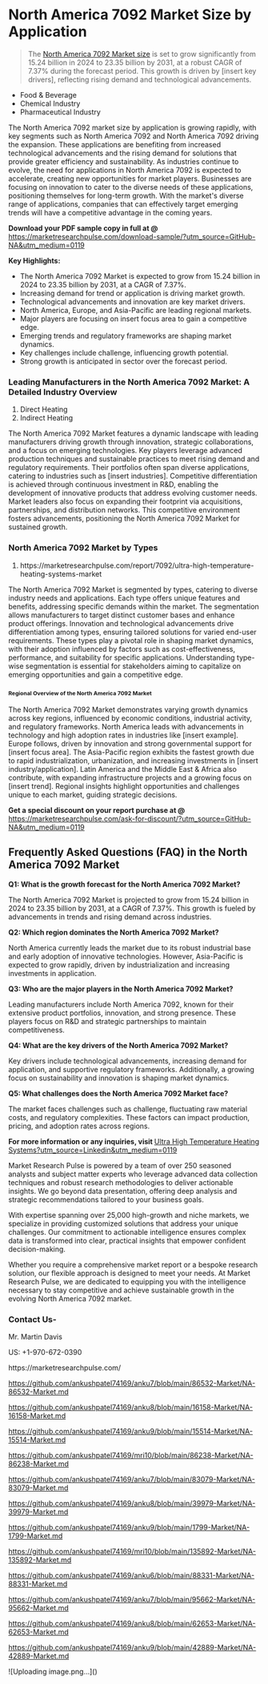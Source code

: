 <h1>North America 7092 Market&nbsp;Size by Application</h1><blockquote><p>The <a href="https://marketresearchpulse.com/download-sample/?utm_source=GitHub-NA&amp;utm_medium=0119">North America 7092 Market size</a> is set to grow significantly from 15.24 billion in 2024 to 23.35 billion by 2031, at a robust CAGR of 7.37% during the forecast period. This growth is driven by [insert key drivers], reflecting rising demand and technological advancements.</p></blockquote><ul><li>Food & Beverage<li> Chemical Industry<li> Pharmaceutical Industry</li></ul><p>The North America 7092 market size by application is growing rapidly, with key segments such as North America 7092 and North America 7092 driving the expansion. These applications are benefiting from increased technological advancements and the rising demand for solutions that provide greater efficiency and sustainability. As industries continue to evolve, the need for applications in North America 7092 is expected to accelerate, creating new opportunities for market players. Businesses are focusing on innovation to cater to the diverse needs of these applications, positioning themselves for long-term growth. With the market's diverse range of applications, companies that can effectively target emerging trends will have a competitive advantage in the coming years.</p><p><strong>Download your PDF sample copy in full at @ </strong><a href="https://marketresearchpulse.com/download-sample/?utm_source=GitHub-NA&amp;utm_medium=0119">https://marketresearchpulse.com/download-sample/?utm_source=GitHub-NA&amp;utm_medium=0119</a></p><p><strong>Key Highlights: </strong></p><ul><li>The North America 7092 Market is expected to grow from 15.24 billion in 2024 to 23.35 billion by 2031, at a CAGR of 7.37%.</li><li>Increasing demand for trend or application is driving market growth.</li><li>Technological advancements and innovation are key market drivers.</li><li>North America, Europe, and Asia-Pacific are leading regional markets.</li><li>Major players are focusing on insert focus area to gain a competitive edge.</li><li>Emerging trends and regulatory frameworks are shaping market dynamics.</li><li>Key challenges include challenge, influencing growth potential.</li><li>Strong growth is anticipated in sector over the forecast period.</li></ul><h3>Leading Manufacturers in the North America 7092 Market: A Detailed Industry Overview</h3><ol><li>Direct Heating<li> Indirect Heating</li></ol><div class="flex max-w-full flex-col flex-grow"><div class="min-h-8 text-message flex w-full flex-col items-end gap-2 whitespace-normal break-words [.text-message+&amp;]:mt-5" dir="auto" data-message-author-role="assistant" data-message-id="fd8432e4-4910-450d-b182-61b7bfb0a01f" data-message-model-slug="gpt-4o"><div class="flex w-full flex-col gap-1 empty:hidden first:pt-[3px]"><div class="markdown prose w-full break-words dark:prose-invert light"><p>The North America 7092 Market features a dynamic landscape with leading manufacturers driving growth through innovation, strategic collaborations, and a focus on emerging technologies. Key players leverage advanced production techniques and sustainable practices to meet rising demand and regulatory requirements. Their portfolios often span diverse applications, catering to industries such as [insert industries]. Competitive differentiation is achieved through continuous investment in R&amp;D, enabling the development of innovative products that address evolving customer needs. Market leaders also focus on expanding their footprint via acquisitions, partnerships, and distribution networks. This competitive environment fosters advancements, positioning the North America 7092 Market for sustained growth.</p></div></div></div></div><h3>North America 7092 Market by Types</h3><ol><li>https://marketresearchpulse.com/report/7092/ultra-high-temperature-heating-systems-market</li></ol><div class="flex max-w-full flex-col flex-grow"><div class="min-h-8 text-message flex w-full flex-col items-end gap-2 whitespace-normal break-words [.text-message+&amp;]:mt-5" dir="auto" data-message-author-role="assistant" data-message-id="084470be-0bb7-4664-bddf-5156b4f41249" data-message-model-slug="gpt-4o-mini"><div class="flex w-full flex-col gap-1 empty:hidden first:pt-[3px]"><div class="markdown prose w-full break-words dark:prose-invert light"><p>The North America 7092 Market is segmented by types, catering to diverse industry needs and applications. Each type offers unique features and benefits, addressing specific demands within the market. The segmentation allows manufacturers to target distinct customer bases and enhance product offerings. Innovation and technological advancements drive differentiation among types, ensuring tailored solutions for varied end-user requirements. These types play a pivotal role in shaping market dynamics, with their adoption influenced by factors such as cost-effectiveness, performance, and suitability for specific applications. Understanding type-wise segmentation is essential for stakeholders aiming to capitalize on emerging opportunities and gain a competitive edge.</p></div></div></div></div><h3><span style="font-size: 11px;">Regional Overview of the North America 7092 Market</span></h3><div class="flex max-w-full flex-col flex-grow"><div class="min-h-8 text-message flex w-full flex-col items-end gap-2 whitespace-normal break-words [.text-message+&amp;]:mt-5" dir="auto" data-message-author-role="assistant" data-message-id="e9038762-ce64-4e30-91c9-9bd413514231" data-message-model-slug="gpt-4o-mini"><div class="flex w-full flex-col gap-1 empty:hidden first:pt-[3px]"><div class="markdown prose w-full break-words dark:prose-invert light"><p>The North America 7092 Market demonstrates varying growth dynamics across key regions, influenced by economic conditions, industrial activity, and regulatory frameworks. North America leads with advancements in technology and high adoption rates in industries like [insert example]. Europe follows, driven by innovation and strong governmental support for [insert focus area]. The Asia-Pacific region exhibits the fastest growth due to rapid industrialization, urbanization, and increasing investments in [insert industry/application]. Latin America and the Middle East &amp; Africa also contribute, with expanding infrastructure projects and a growing focus on [insert trend]. Regional insights highlight opportunities and challenges unique to each market, guiding strategic decisions.</p></div></div></div></div><p><strong>Get a special discount on your report purchase at @ </strong><a href="https://marketresearchpulse.com/ask-for-discount/?utm_source=GitHub-NA&amp;utm_medium=0119">https://marketresearchpulse.com/ask-for-discount/?utm_source=GitHub-NA&amp;utm_medium=0119</a></p><h2>Frequently Asked Questions (FAQ) in the North America 7092 Market</h2><p><strong>Q1: What is the growth forecast for the North America 7092 Market?</strong></p><p>The North America 7092 Market is projected to grow from 15.24 billion in 2024 to 23.35 billion by 2031, at a CAGR of 7.37%. This growth is fueled by advancements in trends and rising demand across industries.</p><p><strong>Q2: Which region dominates the North America 7092 Market?</strong></p><p>North America currently leads the market due to its robust industrial base and early adoption of innovative technologies. However, Asia-Pacific is expected to grow rapidly, driven by industrialization and increasing investments in application.</p><p><strong>Q3: Who are the major players in the North America 7092 Market?</strong></p><p>Leading manufacturers include North America 7092, known for their extensive product portfolios, innovation, and strong presence. These players focus on R&amp;D and strategic partnerships to maintain competitiveness.</p><p><strong>Q4: What are the key drivers of the North America 7092 Market?</strong></p><p>Key drivers include technological advancements, increasing demand for application, and supportive regulatory frameworks. Additionally, a growing focus on sustainability and innovation is shaping market dynamics.</p><p><strong>Q5: What challenges does the North America 7092 Market face?</strong></p><p>The market faces challenges such as challenge, fluctuating raw material costs, and regulatory complexities. These factors can impact production, pricing, and adoption rates across regions.</p><p><strong>For more information or any inquiries, visit&nbsp;</strong><a href="Ultra High Temperature Heating Systems?utm_source=Linkedin&utm_medium=0119">Ultra High Temperature Heating Systems?utm_source=Linkedin&utm_medium=0119</a></p><p>Market Research Pulse is powered by a team of over 250 seasoned analysts and subject matter experts who leverage advanced data collection techniques and robust research methodologies to deliver actionable insights. We go beyond data presentation, offering deep analysis and strategic recommendations tailored to your business goals.</p><p>With expertise spanning over 25,000 high-growth and niche markets, we specialize in providing customized solutions that address your unique challenges. Our commitment to actionable intelligence ensures complex data is transformed into clear, practical insights that empower confident decision-making.</p><p>Whether you require a comprehensive market report or a bespoke research solution, our flexible approach is designed to meet your needs. At Market Research Pulse, we are dedicated to equipping you with the intelligence necessary to stay competitive and achieve sustainable growth in the evolving North America 7092 market.</p><h3><strong>Contact Us-</strong></h3><p>Mr. Martin Davis</p><p>US: +1-970-672-0390</p><p>https://marketresearchpulse.com/</p><p><a href="https://github.com/ankushpatel74169/anku7/blob/main/86532-Market/NA-86532-Market.md">https://github.com/ankushpatel74169/anku7/blob/main/86532-Market/NA-86532-Market.md</a></p><p><a href="https://github.com/ankushpatel74169/anku8/blob/main/16158-Market/NA-16158-Market.md">https://github.com/ankushpatel74169/anku8/blob/main/16158-Market/NA-16158-Market.md</a></p><p><a href="https://github.com/ankushpatel74169/anku9/blob/main/15514-Market/NA-15514-Market.md">https://github.com/ankushpatel74169/anku9/blob/main/15514-Market/NA-15514-Market.md</a></p><p><a href="https://github.com/ankushpatel74169/mri10/blob/main/86238-Market/NA-86238-Market.md">https://github.com/ankushpatel74169/mri10/blob/main/86238-Market/NA-86238-Market.md</a></p><p><a href="https://github.com/ankushpatel74169/anku7/blob/main/83079-Market/NA-83079-Market.md">https://github.com/ankushpatel74169/anku7/blob/main/83079-Market/NA-83079-Market.md</a></p><p><a href="https://github.com/ankushpatel74169/anku8/blob/main/39979-Market/NA-39979-Market.md">https://github.com/ankushpatel74169/anku8/blob/main/39979-Market/NA-39979-Market.md</a></p><p><a href="https://github.com/ankushpatel74169/anku9/blob/main/1799-Market/NA-1799-Market.md">https://github.com/ankushpatel74169/anku9/blob/main/1799-Market/NA-1799-Market.md</a></p><p><a href="https://github.com/ankushpatel74169/mri10/blob/main/135892-Market/NA-135892-Market.md">https://github.com/ankushpatel74169/mri10/blob/main/135892-Market/NA-135892-Market.md</a></p><p><a href="https://github.com/ankushpatel74169/anku6/blob/main/88331-Market/NA-88331-Market.md">https://github.com/ankushpatel74169/anku6/blob/main/88331-Market/NA-88331-Market.md</a></p><p><a href="https://github.com/ankushpatel74169/anku7/blob/main/95662-Market/NA-95662-Market.md">https://github.com/ankushpatel74169/anku7/blob/main/95662-Market/NA-95662-Market.md</a></p><p><a href="https://github.com/ankushpatel74169/anku8/blob/main/62653-Market/NA-62653-Market.md">https://github.com/ankushpatel74169/anku8/blob/main/62653-Market/NA-62653-Market.md</a></p><p><a href="https://github.com/ankushpatel74169/anku9/blob/main/42889-Market/NA-42889-Market.md">https://github.com/ankushpatel74169/anku9/blob/main/42889-Market/NA-42889-Market.md</a></p>
![Uploading image.png…]()
